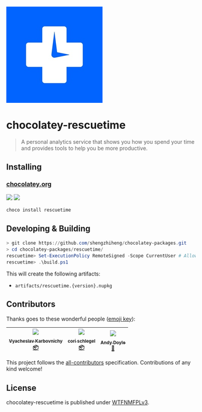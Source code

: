 ![](rescuetime/icon.jpg)

#  chocolatey-rescuetime

> A personal analytics service that shows you how you spend your time and provides tools to help you be more productive.

## Installing

### [chocolatey.org][1]

[![](https://img.shields.io/appveyor/ci/dittodhole/chocolatey-rescuetime/master.svg)][2]
[![](https://img.shields.io/chocolatey/v/rescuetime.svg)][1]

```powershell
choco install rescuetime
```

## Developing & Building

```powershell
> git clone https://github.com/shengzhiheng/chocolatey-packages.git
> cd chocolatey-packages/rescuetime/
rescuetime> Set-ExecutionPolicy RemoteSigned -Scope CurrentUser # Allow execution of powershell script
rescuetime> .\build.ps1
```

This will create the following artifacts:

- `artifacts/rescuetime.{version}.nupkg`

## Contributors

Thanks goes to these wonderful people ([emoji key](https://github.com/kentcdodds/all-contributors#emoji-key)):

<!-- ALL-CONTRIBUTORS-LIST:START - Do not remove or modify this section -->
<!-- prettier-ignore -->
| [<img src="https://avatars1.githubusercontent.com/u/7301634?v=4" width="100px;"/><br /><sub><b>Vyacheslav Karbovnichy</b></sub>](https://github.com/v-karbovnichy)<br />[📦](#platform-v-karbovnichy "Packaging/porting to new platform") | [<img src="https://avatars1.githubusercontent.com/u/46317?v=4" width="100px;"/><br /><sub><b>cori schlegel</b></sub>](http://kinrowan.net)<br />[📦](#platform-cori "Packaging/porting to new platform") | [<img src="https://avatars3.githubusercontent.com/u/307719?v=4" width="100px;"/><br /><sub><b>Andy Doyle</b></sub>](https://andydoyle.org)<br />[🐛](https://github.com/dittodhole/chocolatey-rescuetime/issues?q=author%3AAndyMDoyle "Bug reports") |
| :---: | :---: | :---: |
<!-- ALL-CONTRIBUTORS-LIST:END -->

This project follows the [all-contributors](https://github.com/kentcdodds/all-contributors) specification. Contributions of any kind welcome!

## License

chocolatey-rescuetime is published under [WTFNMFPLv3](https://github.com/dittodhole/WTFNMFPLv3).

[1]: https://chocolatey.org/packages/rescuetime
[2]: https://ci.appveyor.com/project/dittodhole/chocolatey-rescuetime/branch/master